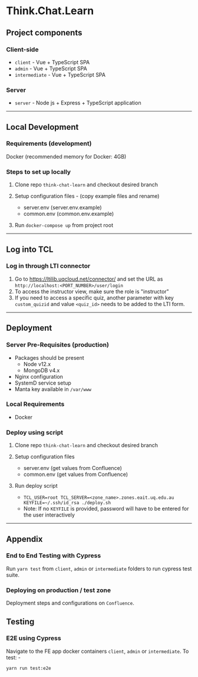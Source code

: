 # Think.Chat.Learn

## Project components

### Client-side
* `client` - Vue + TypeScript SPA
* `admin` - Vue + TypeScript SPA
* `intermediate` - Vue + TypeScript SPA

### Server
* `server` - Node js + Express + TypeScript application

---
## Local Development

### Requirements (development)
Docker (recommended memory for Docker: 4GB)

### Steps to set up locally

1. Clone repo `think-chat-learn` and checkout desired branch
2. Setup configuration files - (copy example files and rename)
    * server.env (server.env.example)
    * common.env (common.env.example)

3. Run `docker-compose up` from project root


---

## Log into TCL
### Log in through LTI connector
1. Go to https://ltilib.uqcloud.net/connector/ and set the URL as `http://localhost:<PORT_NUMBER>/user/login`
2. To access the instructor view, make sure the role is "instructor"
3. If you need to access a specific quiz, another parameter with key `custom_quizid` and value `<quiz_id>` needs to be added to the LTI form.

---

## Deployment

### Server Pre-Requisites (production)
* Packages should be present
    * Node v12.x
    * MongoDB v4.x
* Nginx configuration
* SystemD service setup
* Manta key available in `/var/www`

### Local Requirements
* Docker


### Deploy using script

1. Clone repo `think-chat-learn` and checkout desired branch
2. Setup configuration files
    * server.env (get values from Confluence)
    * common.env (get values from Confluence)

3. Run deploy script
    * ```TCL_USER=root TCL_SERVER=<zone_name>.zones.eait.uq.edu.au KEYFILE=~/.ssh/id_rsa ./deploy.sh```
    * Note: If no `KEYFILE` is provided, password will have to be entered for the user interactively



---
## Appendix

### End to End Testing with Cypress
Run `yarn test` from `client`, `admin` or `intermediate` folders to run cypress test suite.

### Deploying on production / test zone

Deployment steps and configurations on `Confluence`.


## Testing

### E2E using Cypress

Navigate to the FE app docker containers `client`, `admin` or `intermediate`. To test: -

`yarn run test:e2e`
